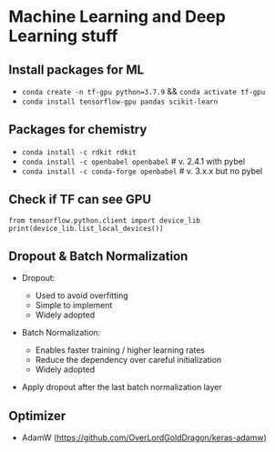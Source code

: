 # Machine Learning and Deep Learning stuff

## Install packages for ML

- `conda create -n tf-gpu python=3.7.9` && `conda activate tf-gpu`
- `conda install tensorflow-gpu pandas scikit-learn`


## Packages for chemistry
- `conda install -c rdkit rdkit`
- `conda install -c openbabel openbabel` # v. 2.4.1 with pybel
- `conda install -c conda-forge openbabel` # v. 3.x.x but no pybel

## Check if TF can see GPU

```
from tensorflow.python.client import device_lib
print(device_lib.list_local_devices())
```


## Dropout & Batch Normalization

- Dropout:
  - Used to avoid overfitting
  - Simple to implement
  - Widely adopted
- Batch Normalization:
  - Enables faster training / higher learning rates
  - Reduce the dependency over careful initialization
  - Widely adopted

- Apply dropout after the last batch normalization layer

## Optimizer

- AdamW (https://github.com/OverLordGoldDragon/keras-adamw)
